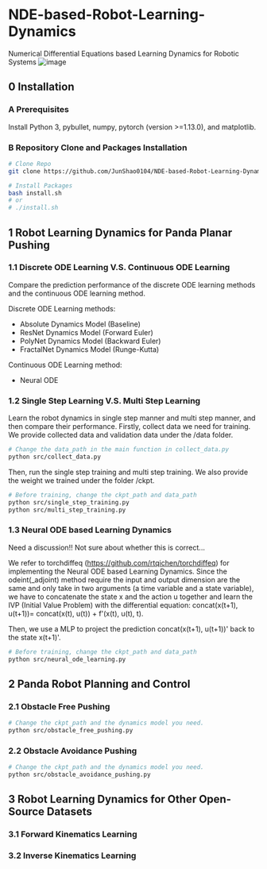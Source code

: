 # NDE-based-Robot-Learning-Dynamics
Numerical Differential Equations based Learning Dynamics for Robotic Systems
![image](https://github.com/JunShao0104/NDE-based-Robot-Learning-Dynamics/blob/main/fig/obstacle_avoidance_pushing_visualization.gif)

## 0 Installation
### A Prerequisites
Install Python 3, pybullet, numpy, pytorch (version >=1.13.0), and matplotlib.

### B Repository Clone and Packages Installation
```bash
# Clone Repo
git clone https://github.com/JunShao0104/NDE-based-Robot-Learning-Dynamics.git

# Install Packages
bash install.sh
# or
# ./install.sh
```

## 1 Robot Learning Dynamics for Panda Planar Pushing
### 1.1 Discrete ODE Learning V.S. Continuous ODE Learning
Compare the prediction performance of the discrete ODE learning methods and the continuous ODE learning method.

Discrete ODE Learning methods:
- Absolute Dynamics Model (Baseline)
- ResNet Dynamics Model (Forward Euler)
- PolyNet Dynamics Model (Backward Euler)
- FractalNet Dynamics Model (Runge-Kutta)

Continuous ODE Learning method:
- Neural ODE    

### 1.2 Single Step Learning V.S. Multi Step Learning
Learn the robot dynamics in single step manner and multi step manner, and then compare their performance.
Firstly, collect data we need for training. We provide collected data and validation data under the /data folder.
```bash
# Change the data_path in the main function in collect_data.py
python src/collect_data.py
```
 Then, run the single step training and multi step training. We also provide the weight we trained under the folder /ckpt.
 ```bash
# Before training, change the ckpt_path and data_path
python src/single_step_training.py
python src/multi_step_training.py
 ```
 
### 1.3 Neural ODE based Learning Dynamics
Need a discussion!! Not sure about whether this is correct...

We refer to torchdiffeq (https://github.com/rtqichen/torchdiffeq) for implementing the Neural ODE based Learning Dynamics. Since the odeint(_adjoint) method require the input and output dimension are the same and only take in two arguments (a time variable and a state variable), we have to concatenate the state x and the action u together and learn the IVP (Initial Value Problem) with the differential equation: concat(x(t+1), u(t+1))= concat(x(t), u(t)) + f'(x(t), u(t), t).

Then, we use a MLP to project the prediction concat(x(t+1), u(t+1))' back to the state x(t+1)'.
```bash
# Before training, change the ckpt_path and data_path
python src/neural_ode_learning.py
```


## 2 Panda Robot Planning and Control
### 2.1 Obstacle Free Pushing
```bash
# Change the ckpt_path and the dynamics model you need.
python src/obstacle_free_pushing.py
```

### 2.2 Obstacle Avoidance Pushing
```bash
# Change the ckpt_path and the dynamics model you need.
python src/obstacle_avoidance_pushing.py
```

## 3 Robot Learning Dynamics for Other Open-Source Datasets
### 3.1 Forward Kinematics Learning


### 3.2 Inverse Kinematics Learning
